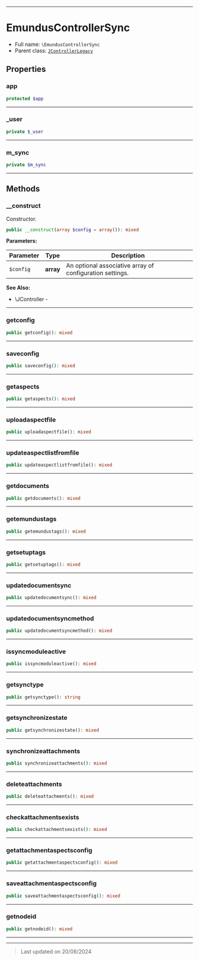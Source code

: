 ***

# EmundusControllerSync





* Full name: `\EmundusControllerSync`
* Parent class: [`JControllerLegacy`](./JControllerLegacy.md)



## Properties


### app



```php
protected $app
```






***

### _user



```php
private $_user
```






***

### m_sync



```php
private $m_sync
```






***

## Methods


### __construct

Constructor.

```php
public __construct(array $config = array()): mixed
```








**Parameters:**

| Parameter | Type | Description |
|-----------|------|-------------|
| `$config` | **array** | An optional associative array of configuration settings. |






**See Also:**

* \JController - 

***

### getconfig



```php
public getconfig(): mixed
```













***

### saveconfig



```php
public saveconfig(): mixed
```













***

### getaspects



```php
public getaspects(): mixed
```













***

### uploadaspectfile



```php
public uploadaspectfile(): mixed
```













***

### updateaspectlistfromfile



```php
public updateaspectlistfromfile(): mixed
```













***

### getdocuments



```php
public getdocuments(): mixed
```













***

### getemundustags



```php
public getemundustags(): mixed
```













***

### getsetuptags



```php
public getsetuptags(): mixed
```













***

### updatedocumentsync



```php
public updatedocumentsync(): mixed
```













***

### updatedocumentsyncmethod



```php
public updatedocumentsyncmethod(): mixed
```













***

### issyncmoduleactive



```php
public issyncmoduleactive(): mixed
```













***

### getsynctype



```php
public getsynctype(): string
```













***

### getsynchronizestate



```php
public getsynchronizestate(): mixed
```













***

### synchronizeattachments



```php
public synchronizeattachments(): mixed
```













***

### deleteattachments



```php
public deleteattachments(): mixed
```













***

### checkattachmentsexists



```php
public checkattachmentsexists(): mixed
```













***

### getattachmentaspectsconfig



```php
public getattachmentaspectsconfig(): mixed
```













***

### saveattachmentaspectsconfig



```php
public saveattachmentaspectsconfig(): mixed
```













***

### getnodeid



```php
public getnodeid(): mixed
```













***


***
> Last updated on 20/08/2024
